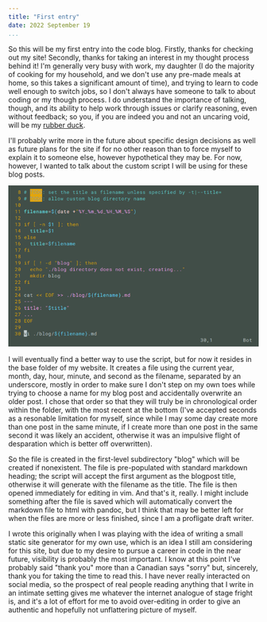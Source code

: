 ```yaml
---
title: "First entry"
date: 2022 September 19
...
```


So this will be my first entry into the code blog. Firstly, thanks for checking out my site! Secondly, thanks for taking an interest in my thought process behind it! I'm generally very busy with work, my daughter (I do the majority of cooking for my household, and we don't use any pre-made meals at home, so this takes a significant amount of time), and trying to learn to code well enough to switch jobs, so I don't always have someone to talk to about coding or my though process. I do understand the importance of talking, though, and its ability to help work through issues or clarify reasoning, even without feedback; so you, if you are indeed you and not an uncaring void, will be my [rubber duck](https://en.wikipedia.org/wiki/Rubber_duck_debugging).

I'll probably write more in the future about specific design decisions as well as future plans for the site if for no other reason than to force myself to explain it to someone else, however hypothetical they may be. For now, however, I wanted to talk about the custom script I will be using for these blog posts.

![The script, opened in [vim](https://www.vim.org/) and showing off my sweet terminal customization](../assets/images/blogscript.png)

I will eventually find a better way to use the script, but for now it resides in the base folder of my website. It creates a file using the current year, month, day, hour, minute, and second as the filename, separated by an underscore, mostly in order to make sure I don't step on my own toes while trying to choose a name for my blog post and accidentally overwrite an older post. I chose that order so that they will truly be in chronological order within the folder, with the most recent at the bottom (I've accepted seconds as a resonable limitation for myself, since while I may some day create more than one post in the same minute, if I create more than one post in the same second it was likely an accident, otherwise it was an impulsive flight of desparation which is better off overwritten). 

So the file is created in the first-level subdirectory "blog" which will be created if nonexistent. The file is pre-populated with standard markdown heading; the script will accept the first argument as the blogpost title, otherwise it will generate with the filename as the title. The file is then opened immediately for editing in vim. And that's it, really. I might include something after the file is saved which will automatically convert the markdown file to html with pandoc, but I think that may be better left for when the files are more or less finished, since I am a profligate draft writer.

I wrote this originally when I was playing with the idea of writing a small static site generator for my own use, which is an idea I still am considering for this site, but due to my desire to pursue a career in code in the near future, visibility is probably the most important. I know at this point I've probably said "thank you" more than a Canadian says "sorry" but, sincerely, thank you for taking the time to read this. I have never really interacted on social media, so the prospect of real people reading anything that I write in an intimate setting gives me whatever the internet analogue of stage fright is, and it's a lot of effort for me to avoid over-editing in order to give an authentic and hopefully not unflattering picture of myself. 
